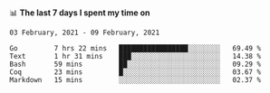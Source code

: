 <!--
### Hi there 👋

- 🤔 I was learning formal verification with Coq formally, but want to **build things** now.
- 😬 I am broadly interested in **computer systems** and **programming languages** (just a beginner 🥺).
- 🤩 (I hope I can) code for fun!

<img src="https://github-readme-stats.vercel.app/api?username=xxchan&show_icons=true&icon_color=0366d6&text_color=24292e&bg_color=ffffff&hide_title=true" />

---
-->


📊 **The last 7 days I spent my time on** 

<!--START_SECTION:waka-->
```text
03 February, 2021 - 09 February, 2021

Go         7 hrs 22 mins   █████████████████░░░░░░░░   69.49 % 
Text       1 hr 31 mins    ███░░░░░░░░░░░░░░░░░░░░░░   14.38 % 
Bash       59 mins         ██░░░░░░░░░░░░░░░░░░░░░░░   09.29 % 
Coq        23 mins         █░░░░░░░░░░░░░░░░░░░░░░░░   03.67 % 
Markdown   15 mins         ░░░░░░░░░░░░░░░░░░░░░░░░░   02.37 %
```
<!--END_SECTION:waka-->

<!--
**xxchan/xxchan** is a ✨ _special_ ✨ repository because its `README.md` (this file) appears on your GitHub profile.

Here are some ideas to get you started:

- 🔭 I’m currently working on ...
- 🌱 I’m currently learning ...
- 👯 I’m looking to collaborate on ...
- 🤔 I’m looking for help with ...
- 💬 Ask me about ...
- 📫 How to reach me: ...
- 😄 Pronouns: ...
- ⚡ Fun fact: ...
-->

